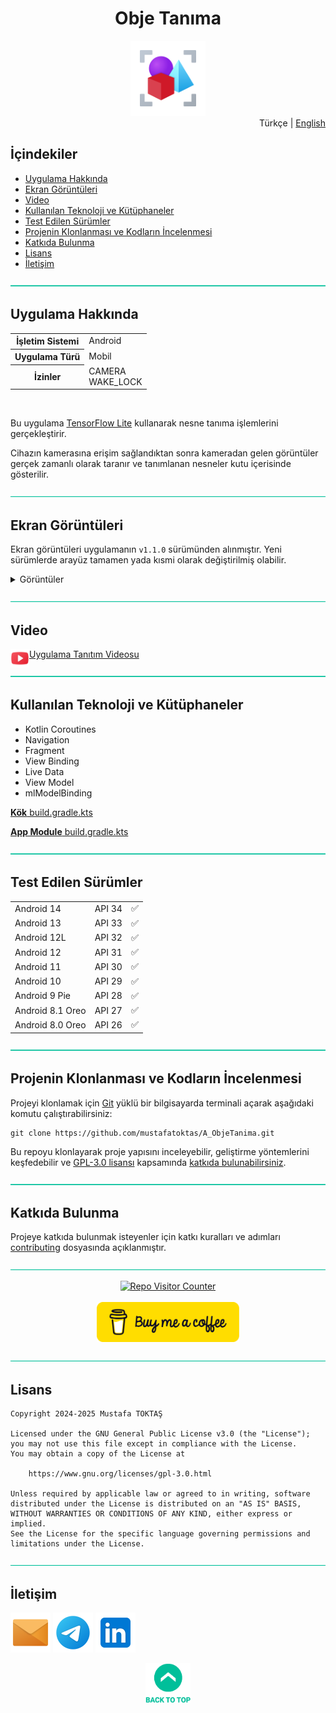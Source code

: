 <h1 align="center">
Obje Tanıma<a name="readme-top"></a>
</h1>

<div align="center">
  <img src="./Readme Resources/Obje Tanıma Logo.png" alt="Logo" width="120"/>
</div>

<div align="right">
Türkçe | <a href="./Other Readmes/Readme.en.md">English</a>
</div>

## İçindekiler

- [Uygulama Hakkında](#uygulama-hakkında)
- [Ekran Görüntüleri](#ekran-görüntüleri)
- [Video](#video)
- [Kullanılan Teknoloji ve Kütüphaneler](#kullanılan-teknoloji-ve-kütüphaneler)
- [Test Edilen Sürümler](#test-edilen-sürümler)
- [Projenin Klonlanması ve Kodların İncelenmesi](#projenin-klonlanması-ve-kodların-i̇ncelenmesi)
- [Katkıda Bulunma](#katkıda-bulunma)
- [Lisans](#lisans)
- [İletişim](#i̇letişim)


![—————————————————————————————————————————————————](./Readme%20Resources/Line.png)

## Uygulama Hakkında

<table>
  <tr>
    <th>İşletim Sistemi</th>
    <td>Android</td>
  </tr>
  <tr>
    <th>Uygulama Türü</th>
    <td>Mobil</td>
  </tr>
  <tr>
    <th>İzinler</th>
    <td>CAMERA<br>WAKE_LOCK</td>
  </tr>
</table>

<br>

Bu uygulama [TensorFlow Lite](https://www.tensorflow.org/lite/examples/object_detection/overview?hl=tr) kullanarak
nesne tanıma işlemlerini gerçekleştirir.

Cihazın kamerasına erişim sağlandıktan sonra kameradan gelen görüntüler gerçek zamanlı olarak taranır ve tanımlanan
nesneler kutu içerisinde gösterilir.


![—————————————————————————————————————————————————](./Readme%20Resources/Line.png)

## Ekran Görüntüleri

Ekran görüntüleri uygulamanın `v1.1.0` sürümünden alınmıştır. Yeni sürümlerde arayüz tamamen yada kısmi olarak değiştirilmiş olabilir.

<details>
  <summary>Görüntüler</summary>

  | ![Ekran Görüntüsü 1](./Readme%20Resources/Screenshots/1.jpg) | ![Ekran Görüntüsü 2](./Readme%20Resources/Screenshots/2.jpg) | ![Ekran Görüntüsü 3](./Readme%20Resources/Screenshots/3.jpg) |
  | ------------------------------------------------------------ | ------------------------------------------------------------ | ------------------------------------------------------------ |
  | ![Ekran Görüntüsü 4](./Readme%20Resources/Screenshots/4.jpg) |                                                              |                                                              |

</details>


![—————————————————————————————————————————————————](./Readme%20Resources/Line.png)

## Video

<a href="https://youtu.be/RpdR251bvqw">
  <img align="left" src="./Readme Resources/Video/YouTube.png" alt="Youtube" width="30"/>Uygulama Tanıtım Videosu
</a>


![—————————————————————————————————————————————————](./Readme%20Resources/Line.png)

## Kullanılan Teknoloji ve Kütüphaneler

- Kotlin Coroutines
- Navigation
- Fragment
- View Binding
- Live Data
- View Model
- mlModelBinding

[**Kök** build.gradle.kts](./Project%20Source/build.gradle.kts)

[**App Module** build.gradle.kts](./Project%20Source/app/build.gradle.kts)


![—————————————————————————————————————————————————](./Readme%20Resources/Line.png)

## Test Edilen Sürümler

<table>
  <tr>
    <td>Android 14</td>
    <td>API 34</td>
    <td>✅️</td>
  </tr>
  <tr>
    <td>Android 13</td>
    <td>API 33</td>
    <td>✅️</td>
  </tr>
  <tr>
    <td>Android 12L</td>
    <td>API 32</td>
    <td>✅️</td>
  </tr>
  <tr>
    <td>Android 12</td>
    <td>API 31</td>
    <td>✅️</td>
  </tr>
  <tr>
    <td>Android 11</td>
    <td>API 30</td>
    <td>✅️</td>
  </tr>
  <tr>
    <td>Android 10</td>
    <td>API 29</td>
    <td>✅️</td>
  </tr>
  <tr>
    <td>Android 9 Pie</td>
    <td>API 28</td>
    <td>✅️</td>
  </tr>
  <tr>
    <td>Android 8.1 Oreo</td>
    <td>API 27</td>
    <td>✅️</td>
  </tr>
  <tr>
    <td>Android 8.0 Oreo</td>
    <td>API 26</td>
    <td>✅️</td>
  </tr>
</table>


![—————————————————————————————————————————————————](./Readme%20Resources/Line.png)

## Projenin Klonlanması ve Kodların İncelenmesi

Projeyi klonlamak için [Git](https://git-scm.com) yüklü bir bilgisayarda
terminali açarak aşağıdaki komutu çalıştırabilirsiniz:
```
git clone https://github.com/mustafatoktas/A_ObjeTanima.git
```

Bu repoyu klonlayarak proje yapısını inceleyebilir, geliştirme yöntemlerini
keşfedebilir ve [GPL-3.0 lisansı](https://www.gnu.org/licenses/gpl-3.0.html)
kapsamında [katkıda bulunabilirsiniz](#katkıda-bulunma).


![—————————————————————————————————————————————————](./Readme%20Resources/Line.png)

## Katkıda Bulunma

Projeye katkıda bulunmak isteyenler için katkı kuralları ve adımları [contributing](./Contributing.md) dosyasında açıklanmıştır.


![—————————————————————————————————————————————————](./Readme%20Resources/Line.png)

<div align="center">
  <a href="https://github.com/mustafatoktas/W.BE_RepoVisitorCounterAPI"><img src="https://toktasoft.com/api/repo-visitor-counter?repo=xhsp3bde85zvgja&show_repo_name=1&show_date=1&show_brand=0&txt_color=209,215,224&bg_color=45,52,58" alt="Repo Visitor Counter"/></a>
</div>

<br>
  
<div align="center">
  <a href="https://buymeacoffee.com/mustafatoktas"><img src="./Readme Resources/Contact/Buy Me a Coffee.png" alt="Buy Me a Coffee" height="64"/></a>
</div>


![—————————————————————————————————————————————————](./Readme%20Resources/Line.png)

## Lisans

```
Copyright 2024-2025 Mustafa TOKTAŞ

Licensed under the GNU General Public License v3.0 (the "License");
you may not use this file except in compliance with the License.
You may obtain a copy of the License at

    https://www.gnu.org/licenses/gpl-3.0.html

Unless required by applicable law or agreed to in writing, software
distributed under the License is distributed on an "AS IS" BASIS,
WITHOUT WARRANTIES OR CONDITIONS OF ANY KIND, either express or implied.
See the License for the specific language governing permissions and
limitations under the License.
```


![—————————————————————————————————————————————————](./Readme%20Resources/Line.png)

## İletişim

<a href="mailto:info@mustafatoktas.com"             ><img src="./Readme Resources/Contact/Mail.png"     alt="Mail"     width="64"/></a>
<a href="https://t.me/mustafatoktas00"              ><img src="./Readme Resources/Contact/Telegram.png" alt="Telegram" width="64"/></a>
<a href="https://www.linkedin.com/in/mustafatoktas/"><img src="./Readme Resources/Contact/LinkedIn.png" alt="LinkedIn" width="64"/></a>

<div align="center">
  <a href="#readme-top"><img src="./Readme Resources/Back to Top.png" alt="Back to Top" height="64"/></a>
</div>
